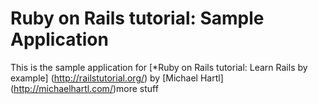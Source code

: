 # Ruby on Rails tutorial: Sample Application

This is the sample application for
[*Ruby on Rails tutorial: Learn Rails by example]
(http://railstutorial.org/)
 by [Michael Hartl] (http://michaelhartl.com/)more stuff
